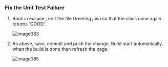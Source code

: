 ### Fix the Unit Test Failure

1. Back in eclipse , edit the file Greeting.java so that the class once again returns 'GOOD'.

	![image083](https://user-images.githubusercontent.com/558905/37422443-7ca46748-2791-11e8-972b-4352309bc14b.png)

2. As above, save, commit and push the change. Build start automatically, when the build is done then refresh the page:

	![image085](https://user-images.githubusercontent.com/558905/37422445-7cc69d36-2791-11e8-8ff9-f4890dcc6213.jpg)
